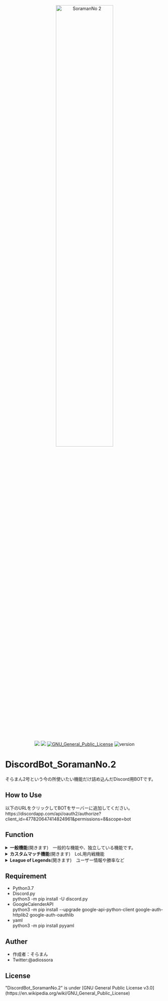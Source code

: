 <div align="center">
<img width="60%" src="https://user-images.githubusercontent.com/11624644/76648069-52b5af00-65a1-11ea-9119-8c07fef99578.png" alt="SoramanNo 2"><br>
<img src="https://img.shields.io/badge/-Python-F9DC3E.svg?logo=python&style=flat">
<img src="https://img.shields.io/badge/-Discord-f0b686.svg?logo=discord&style=flat">
<a href="https://en.wikipedia.org/wiki/GNU_General_Public_License"><img src="http://img.shields.io/badge/license-GPL-blue.svg?style=flat" alt="GNU_General_Public_License"></a>
<img src="https://img.shields.io/badge/version-v0.9.0-ff7964.svg" alt="version">
</div>
<h1>DiscordBot_SoramanNo.2</h1>
そらまん2号という今の所使いたい機能だけ詰め込んだDiscord用BOTです。
<h2>How to Use</h2>
以下のURLをクリックしてBOTをサーバーに追加してください。<br>
https://discordapp.com/api/oauth2/authorize?client_id=477820647414824961&permissions=8&scope=bot

<h2>Function</h2>
<details>
  <summary><b>一般機能</b>(開きます)　一般的な機能や、独立している機能です。</summary>
  <ul>
    <li><b>ping</b></li>「pong!」を返します
    <li><b>mention</b></li>送信者にメンションを送り返します
    <li><b>help</b></li>コマンドのヘルプを表示します。リアクションの矢印を押すことでページ遷移を可能にしています。  何もリアクションせず30秒経つとリアクションの受付を停止します。
    <li><b>role add</b></li>コマンドを入力したユーザーに役職を付与します。（そらまんランドでのみ機能します）
    <li><b>そらまん</b></li>「呼んだ？」を返します
  </ul>
</details>
<details>
  <summary><b>カスタムマッチ機能</b>(開きます)　LoL用内戦機能</summary>
  <br>
  LoLのカスタムマッチの時のチーム振り分けや、役職を振り分けることでチャットの盗み見防止、誤ったボイスチャットへの入出を防ぐことが出来ます。<br>
  <br>
  <h3>前提</h3>
    この機能は前提として以下のテキスト、ボイスチャンネル。役職を必要としています。<br>
    ユーザーが設定する機能は後日追加予定です。<br>
    役職をそれぞれのテキストチャンネルとボイスチャンネルに割り当てることで、トラブルを防ぎます。<br>
  <br>
  <table>
    <tr>
      <th>テキストチャンネル</th>
      <th>ボイスチャンネル</th>
      <th>役職</th>
    </tr>
    <tr>
      <th></th>
      <th>custom_general</th>
      <th></th>
    </tr>
    <tr>
      <th>custom-1</th>
      <th>Custom-1</th>
      <th>Custom-1</th>
    </tr>
    <tr>
      <th>custom-2</th>
      <th>Custom-2</th>
      <th>Custom-2</th>
    </tr>
  </table>
  <ul>
    <li><b>custom start</b></li>
    「custom_general」ボイスチャンネルに入室している10名を自動的に2チームに振り分けると同時に役職を付与します。
    10名以上の場合はランダムに10名選出されます。10名以下では利用できません。
    <details>
      <summary>プレビュー</summary>
      <img width="80%" src="https://user-images.githubusercontent.com/11624644/76347968-d1fd7580-634a-11ea-9e5a-a597298086ee.gif" alt="custom_start">
    </details>
    <li><b>custom suffle</b></li>
    振り分けられたチームを完全にシャッフルして再度2チームに振り分けます。
    <details>
      <summary>プレビュー</summary>
      <img width="80%" src="https://user-images.githubusercontent.com/11624644/76348957-7633ec00-634c-11ea-9a39-e7d1c59c2e93.gif" alt="custom_start">
    </details>
    <li><b>custom list</b></li>
    チーム関係なく10名全員のリストを表示します。
    <details>
      <summary>プレビュー</summary>
      <img width="80%" src="https://user-images.githubusercontent.com/11624644/76348417-81d2e300-634b-11ea-8dd2-0f0bf7dad1a6.gif" alt="custom_start">
    </details>
    <li><b>custom teamlist</b></li>
    チーム毎のメンバーリストを表示します。
    <details>
      <summary>プレビュー</summary>
      <img width="80%" src="https://user-images.githubusercontent.com/11624644/76348431-88f9f100-634b-11ea-8ed0-9cc662582943.gif" alt="custom_start">
    </details>
    <li><b>custom change [数字] [数字]</b></li>
    チームメンバーリスト等で表示された番号を指定することでチーム間のメンバー移動が出来ます。
    <details>
      <summary>プレビュー</summary>
      <img width="80%" src="https://user-images.githubusercontent.com/11624644/76408908-09166a00-63d1-11ea-9099-c6e9c43c51d4.gif" alt="custom_start">
    </details>
    <li><b>custom win [red or blue]</b></li>
    勝利したチームを指定することでチームメンバー全員に勝利数が1追加されます。
    <li><b>custom result</b></li>
    チーム振り分け機能が終了するまでに最多の勝利数を獲得したメンバーを表示します。
    <details>
      <summary>プレビュー</summary>
      <img width="80%" src="https://user-images.githubusercontent.com/11624644/76348957-7633ec00-634c-11ea-9a39-e7d1c59c2e93.gif" alt="custom_start">
    </details>
    <li><b>custom end</b></li>
    振り分け機能を終了します。メンバーに付けた役職の自動解除、専用テキストチャンネルのログリセット、戦績のリセットを行います。
    <details>
      <summary>プレビュー</summary>
      <img width="80%" src="https://user-images.githubusercontent.com/11624644/76348471-99aa6700-634b-11ea-83b1-16a93a4fd979.gif" alt="custom_start">
    </details>
  </ul>
</details>
<details>
  <summary><b>League of Legends</b>(開きます)　ユーザー情報や勝率など</summary>
  <ul>
    <li>lol status <サモナーネーム></li>
    サモナーの名前、レベル、現在のランク戦のティアーが表示されます。
    <details>
      <summary>プレビュー</summary>
      <img width="80%" src="https://user-images.githubusercontent.com/11624644/76987294-49a05580-6986-11ea-9dc6-68e75b2a248d.gif" alt="custom_start">
    </details>
  </ul>
  <ul>
    <li>lol free</li>
    今週の無料で使用出来るフリーチャンピオンを表示します。
    <details>
      <summary>プレビュー</summary>
      <img width="80%" src="https://user-images.githubusercontent.com/11624644/76987292-486f2880-6986-11ea-8376-91684fd61bf6.gif" alt="custom_start">
    </details>
  </ul>
</details>

<h2>Requirement</h2>
<ul>
  <li>Python3.7</li>
  <li>Discord.py</li>
  python3 -m pip install -U discord.py
  <li>GoogleCalenderAPI</li>
  python3 -m pip install --upgrade google-api-python-client google-auth-httplib2 google-auth-oauthlib
  <li>yaml</li>
  python3 -m pip install pyyaml
</ul>
<h2>Auther</h2>
<ul>
  <li>作成者：そらまん</li>
  <li>Twitter:@adiossora</li>
</ul>
<h2>License</h2>
"DiscordBot_SoramanNo.2" is under [GNU General Public License v3.0](https://en.wikipedia.org/wiki/GNU_General_Public_License)
